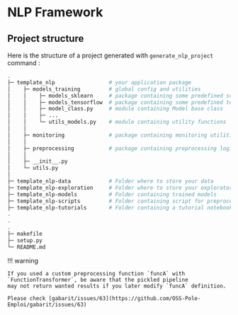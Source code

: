 # NLP Framework

## Project structure

Here is the structure of a project generated with `generate_nlp_project` command : 

```bash
.
├─ template_nlp                 # your application package
│    ├─ models_training         # global config and utilities
│    │    ├─ models_sklearn     # package containing some predefined scikit-learn models
│    │    ├─ models_tensorflow  # package containing some predefined tensorflow models
│    │    ├─ model_class.py     # module containing Model base class
│    │    ├─ ...
│    │    └─ utils_models.py    # module containing utility functions
│    │
│    ├─ monitoring              # package containing monitoring utilities (mlflow, model explicability)
│    │
│    ├─ preprocessing           # package containing preprocessing logic
│    │
│    ├─ __init__.py
│    └─ utils.py
│ 
├─ template_nlp-data            # Folder where to store your data
├─ template_nlp-exploration     # Folder where to store your exploratory notebooks
├─ template_nlp-models          # Folder containing trained models
├─ template_nlp-scripts         # Folder containing script for preprocessing, training, etc.
├─ template_nlp-tutorials       # Folder containing a tutorial notebook
.
.
.
├─ makefile
├─ setup.py
└─ README.md
```

!!! warning

    If you used a custom preprocessing function `funcA` with `FunctionTransformer`, be aware that the pickled pipeline 
    may not return wanted results if you later modify `funcA` definition. 
    
    Please check [gabarit/issues/63](https://github.com/OSS-Pole-Emploi/gabarit/issues/63)